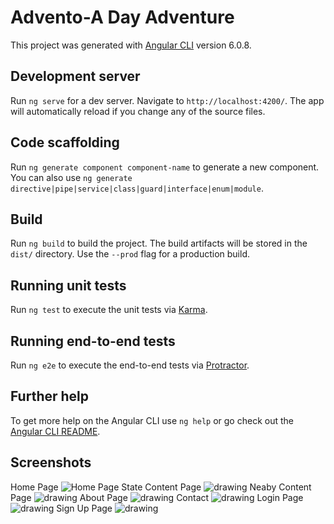 # Advento-A Day Adventure

This project was generated with [Angular CLI](https://github.com/angular/angular-cli) version 6.0.8.

## Development server

Run `ng serve` for a dev server. Navigate to `http://localhost:4200/`. The app will automatically reload if you change any of the source files.

## Code scaffolding

Run `ng generate component component-name` to generate a new component. You can also use `ng generate directive|pipe|service|class|guard|interface|enum|module`.

## Build

Run `ng build` to build the project. The build artifacts will be stored in the `dist/` directory. Use the `--prod` flag for a production build.

## Running unit tests

Run `ng test` to execute the unit tests via [Karma](https://karma-runner.github.io).

## Running end-to-end tests

Run `ng e2e` to execute the end-to-end tests via [Protractor](http://www.protractortest.org/).

## Further help

To get more help on the Angular CLI use `ng help` or go check out the [Angular CLI README](https://github.com/angular/angular-cli/blob/master/README.md).
## Screenshots 

Home Page
![Home Page](https://drive.google.com/uc?export=view&id=1iKPbjlxYOYqqjg4N7DLfbRSCaqtNxECI)
State Content Page
![drawing](https://drive.google.com/uc?export=view&id=14UjhJdPI6OlO8IsZGoCot7wkT5US0V0L)
Neaby Content Page
![drawing](https://drive.google.com/uc?export=view&id=1cuDyJH7YQRxvle0RtcDmVHMOFY_9uTiB)
About Page
![drawing](https://drive.google.com/uc?export=view&id=1HG9alnU-z--mXj7T9580l9QK2KA0n2p-)
Contact
![drawing](https://drive.google.com/uc?export=view&id=1o0CwgT4PuStO9zYU4lerTLdN3kmswIDY)
Login Page
![drawing](https://drive.google.com/uc?export=view&id=1HIRTT0-C5t5BgYPEFCl0FaCPi28kxvCd)
Sign Up Page
![drawing](https://drive.google.com/uc?export=view&id=1cVwHMdlGwr-tBaw670JgUw_rnSRmrNPV)
